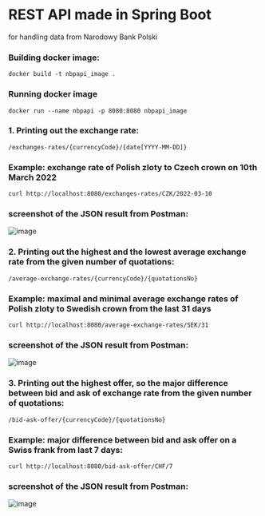 # REST API made in Spring Boot
for handling data from Narodowy Bank Polski

### Building docker image:
```console
docker build -t nbpapi_image .
```

### Running docker image
```console
docker run --name nbpapi -p 8080:8080 nbpapi_image
```
 
### 1. Printing out the exchange rate:
```
/exchanges-rates/{currencyCode}/{date[YYYY-MM-DD]}
```
### Example: exchange rate of Polish zloty to Czech crown on 10th March 2022

```console
curl http://localhost:8080/exchanges-rates/CZK/2022-03-10
```

### screenshot of the JSON result from Postman:
![image](https://user-images.githubusercontent.com/87145190/235984951-0b9b54fd-84f0-4f98-baea-20cb99b9ad2f.png)

### 2. Printing out the highest and the lowest average exchange rate from the given number of quotations:
```
/average-exchange-rates/{currencyCode}/{quotationsNo}
```
### Example: maximal and minimal average exchange rates of Polish zloty to Swedish crown from the last 31 days

```console
curl http://localhost:8080/average-exchange-rates/SEK/31
```
### screenshot of the JSON result from Postman:
![image](https://user-images.githubusercontent.com/87145190/235988517-791eedf7-ccb6-4bd6-8dd2-d4521244dac8.png)

### 3. Printing out the highest offer, so the major difference between bid and ask of exchange rate from the given number of quotations:
```
/bid-ask-offer/{currencyCode}/{quotationsNo}
```
### Example: major difference between bid and ask offer on a Swiss frank from last 7 days:

```console
curl http://localhost:8080/bid-ask-offer/CHF/7
```

### screenshot of the JSON result from Postman:
![image](https://user-images.githubusercontent.com/87145190/235990128-597bb689-017e-48bf-8544-e8c27b059858.png)


